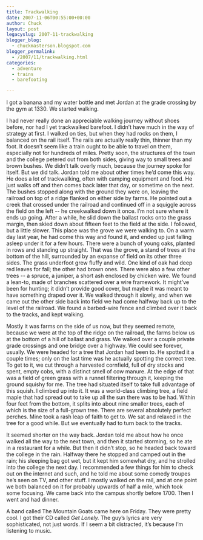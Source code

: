 ```yaml
---
title: Trackwalking
date: 2007-11-06T00:55:00+00:00
author: Chuck
layout: post
legacyslug: 2007-11-trackwalking
blogger_blog:
  - chuckmasterson.blogspot.com
blogger_permalink:
  - /2007/11/trackwalking.html
categories:
  - adventure
  - trains
  - barefooting

---
```

I got a banana and my water bottle and met Jordan at the grade crossing by the
gym at 1330. We started walking.  

I had never really done an appreciable walking journey without shoes before,
nor had I yet trackwalked barefoot. I didn’t have much in the way of strategy
at first. I walked on ties, but when they had rocks on them, I balanced on the
rail itself. The rails are actually really thin, thinner than my foot. It
doesn’t seem like a train ought to be able to travel on them, especially not
for hundreds of miles. Pretty soon, the structures of the town and the college
petered out from both sides, giving way to small trees and brown bushes. We
didn’t talk overly much, because the journey spoke for itself. But we did talk.
Jordan told me about other times he’d come this way. He does a lot of
trackwalking, often with camping equipment and food. He just walks off and then
comes back later that day, or sometime on the next. The bushes stopped along
with the ground they were on, leaving the railroad on top of a ridge flanked on
either side by farms. He pointed out a creek that crossed under the railroad
and continued off in a squiggle across the field on the left -- he creekwalked
down it once. I’m not sure where it ends up going. After a while, he slid down
the ballast rocks onto the grass margin, then skied down about fifteen feet to
the field at the side. I followed, but a little slower. This place was the
grove we were walking to. On a warm day last year, he had come this way and
found it, and ended up just falling asleep under it for a few hours. There were
a bunch of young oaks, planted in rows and standing up straight. That was the
grove, a stand of trees at the bottom of the hill, surrounded by an expanse of
field on its other three sides. The grass underfoot grew fluffy and wild. One
kind of oak had deep red leaves for fall; the other had brown ones. There were
also a few other trees -- a spruce, a juniper, a short ash enclosed by chicken
wire. We found a lean-to, made of branches scattered over a wire framework. It
might’ve been for hunting; it didn’t provide good cover, but maybe it was meant
to have something draped over it. We walked through it slowly, and when we came
out the other side back into field we had come halfway back up to the level of
the railroad. We found a barbed-wire fence and climbed over it back to the
tracks, and kept walking.  

Mostly it was farms on the side of us now, but they seemed remote, because we
were at the top of the ridge on the railroad, the farms below us at the bottom
of a hill of ballast and grass. We walked over a couple private grade crossings
and one bridge over a highway. We could see forever, usually. We were headed
for a tree that Jordan had been to. He spotted it a couple times; only on the
last time was he actually spotting the correct tree. To get to it, we cut
through a harvested cornfield, full of dry stocks and spent, empty cobs, with a
distinct smell of cow manure. At the edge of that was a field of green grass
with a runnel filtering through it, keeping the ground squishy for me. The tree
had situated itself to take full advantage of this squish. I climbed up into
it. It was a world-class climbing tree, a field maple that had spread out to
take up all the sun there was to be had. Within four feet from the bottom, it
splits into about nine smaller trees, each of which is the size of a full-grown
tree. There are several absolutely perfect perches. Mine took a rash leap of
faith to get to. We sat and relaxed in the tree for a good while. But we
eventually had to turn back to the tracks.  

It seemed shorter on the way back. Jordan told me about how he once walked all
the way to the next town, and then it started storming, so he ate in a
restaurant for a while. But then it didn’t stop, so he headed back toward the
college in the rain. Halfway there he stopped and camped out in the rain; his
sleeping bag got wet, but it kept him somewhat dry, and he strolled into the
college the next day. I recommended a few things for him to check out on the
internet and such, and he told me about some comedy troupes he’s seen on TV,
and other stuff. I mostly walked on the rail, and at one point we both balanced
on it for probably upwards of half a mile, which took some focusing. We came
back into the campus shortly before 1700. Then I went and had dinner.

A band called The Mountain Goats came here on Friday. They were pretty cool. I
got their CD called _Get Lonely._ The guy’s lyrics are very sophisticated, not
just words. If I seem a bit distracted, it’s because I’m listening to music.

